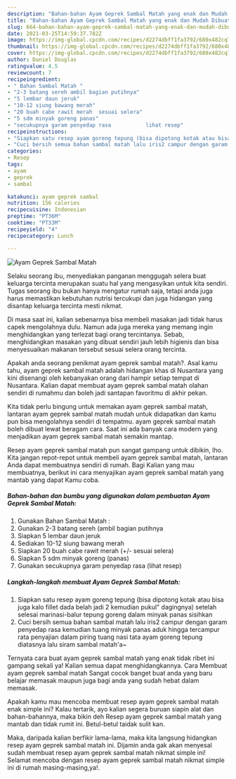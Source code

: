 ```yaml
---
description: "Bahan-bahan Ayam Geprek Sambal Matah yang enak dan Mudah Dibuat"
title: "Bahan-bahan Ayam Geprek Sambal Matah yang enak dan Mudah Dibuat"
slug: 664-bahan-bahan-ayam-geprek-sambal-matah-yang-enak-dan-mudah-dibuat
date: 2021-03-25T14:59:37.782Z
image: https://img-global.cpcdn.com/recipes/d2274dbff1fa3792/680x482cq70/ayam-geprek-sambal-matah-foto-resep-utama.jpg
thumbnail: https://img-global.cpcdn.com/recipes/d2274dbff1fa3792/680x482cq70/ayam-geprek-sambal-matah-foto-resep-utama.jpg
cover: https://img-global.cpcdn.com/recipes/d2274dbff1fa3792/680x482cq70/ayam-geprek-sambal-matah-foto-resep-utama.jpg
author: Daniel Douglas
ratingvalue: 4.5
reviewcount: 7
recipeingredient:
- " Bahan Sambal Matah "
- "2-3 batang sereh ambil bagian putihnya"
- "5 lembar daun jeruk"
- "10-12 siung bawang merah"
- "20 buah cabe rawit merah  sesuai selera"
- "5 sdm minyak goreng panas"
- "secukupnya garam penyedap rasa           lihat resep"
recipeinstructions:
- "Siapkan satu resep ayam goreng tepung (bisa dipotong kotak atau bisa juga kalo fillet dada belah jadi 2 kemudian pukul&#34; dagingnya) setelah selesai marinasi-balur tepung goreng dalam minyak panas sisihkan"
- "Cuci bersih semua bahan sambal matah lalu iris2 campur dengan garam penyedap rasa kemudian tuang minyak panas aduk hingga tercampur rata penyajian dalam piring tuang nasi tata ayam goreng tepung diatasnya lalu siram sambal matah&#39;a~"
categories:
- Resep
tags:
- ayam
- geprek
- sambal

katakunci: ayam geprek sambal 
nutrition: 156 calories
recipecuisine: Indonesian
preptime: "PT36M"
cooktime: "PT33M"
recipeyield: "4"
recipecategory: Lunch

---
```



![Ayam Geprek Sambal Matah](https://img-global.cpcdn.com/recipes/d2274dbff1fa3792/680x482cq70/ayam-geprek-sambal-matah-foto-resep-utama.jpg)

Selaku seorang ibu, menyediakan panganan menggugah selera buat keluarga tercinta merupakan suatu hal yang mengasyikan untuk kita sendiri. Tugas seorang ibu bukan hanya mengatur rumah saja, tetapi anda juga harus memastikan kebutuhan nutrisi tercukupi dan juga hidangan yang disantap keluarga tercinta mesti nikmat.

Di masa  saat ini, kalian sebenarnya bisa membeli masakan jadi tidak harus capek mengolahnya dulu. Namun ada juga mereka yang memang ingin menghidangkan yang terlezat bagi orang tercintanya. Sebab, menghidangkan masakan yang dibuat sendiri jauh lebih higienis dan bisa menyesuaikan makanan tersebut sesuai selera orang tercinta. 



Apakah anda seorang penikmat ayam geprek sambal matah?. Asal kamu tahu, ayam geprek sambal matah adalah hidangan khas di Nusantara yang kini disenangi oleh kebanyakan orang dari hampir setiap tempat di Nusantara. Kalian dapat membuat ayam geprek sambal matah olahan sendiri di rumahmu dan boleh jadi santapan favoritmu di akhir pekan.

Kita tidak perlu bingung untuk memakan ayam geprek sambal matah, lantaran ayam geprek sambal matah mudah untuk didapatkan dan kamu pun bisa mengolahnya sendiri di tempatmu. ayam geprek sambal matah boleh dibuat lewat beragam cara. Saat ini ada banyak cara modern yang menjadikan ayam geprek sambal matah semakin mantap.

Resep ayam geprek sambal matah pun sangat gampang untuk dibikin, lho. Kita jangan repot-repot untuk membeli ayam geprek sambal matah, lantaran Anda dapat membuatnya sendiri di rumah. Bagi Kalian yang mau membuatnya, berikut ini cara menyajikan ayam geprek sambal matah yang mantab yang dapat Kamu coba.

<!--inarticleads1-->

##### Bahan-bahan dan bumbu yang digunakan dalam pembuatan Ayam Geprek Sambal Matah:

1. Gunakan  Bahan Sambal Matah :
1. Gunakan 2-3 batang sereh (ambil bagian putihnya
1. Siapkan 5 lembar daun jeruk
1. Sediakan 10-12 siung bawang merah
1. Siapkan 20 buah cabe rawit merah (+/- sesuai selera)
1. Siapkan 5 sdm minyak goreng (panas)
1. Gunakan secukupnya garam penyedap rasa           (lihat resep)




<!--inarticleads2-->

##### Langkah-langkah membuat Ayam Geprek Sambal Matah:

1. Siapkan satu resep ayam goreng tepung (bisa dipotong kotak atau bisa juga kalo fillet dada belah jadi 2 kemudian pukul&#34; dagingnya) setelah selesai marinasi-balur tepung goreng dalam minyak panas sisihkan
1. Cuci bersih semua bahan sambal matah lalu iris2 campur dengan garam penyedap rasa kemudian tuang minyak panas aduk hingga tercampur rata penyajian dalam piring tuang nasi tata ayam goreng tepung diatasnya lalu siram sambal matah&#39;a~




Ternyata cara buat ayam geprek sambal matah yang enak tidak ribet ini gampang sekali ya! Kalian semua dapat menghidangkannya. Cara Membuat ayam geprek sambal matah Sangat cocok banget buat anda yang baru belajar memasak maupun juga bagi anda yang sudah hebat dalam memasak.

Apakah kamu mau mencoba membuat resep ayam geprek sambal matah enak simple ini? Kalau tertarik, ayo kalian segera buruan siapin alat dan bahan-bahannya, maka bikin deh Resep ayam geprek sambal matah yang mantab dan tidak rumit ini. Betul-betul taidak sulit kan. 

Maka, daripada kalian berfikir lama-lama, maka kita langsung hidangkan resep ayam geprek sambal matah ini. Dijamin anda gak akan menyesal sudah membuat resep ayam geprek sambal matah nikmat simple ini! Selamat mencoba dengan resep ayam geprek sambal matah nikmat simple ini di rumah masing-masing,ya!.

